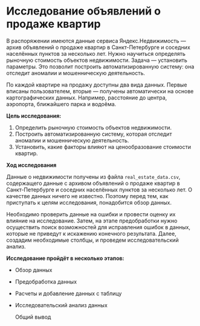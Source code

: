 # Исследование объявлений о продаже квартир

В распоряжении имеются данные сервиса Яндекс.Недвижимость — архив объявлений о продаже квартир в Санкт-Петербурге и соседних населённых пунктов за несколько лет. Нужно научиться определять рыночную стоимость объектов недвижимости. Задача — установить параметры. Это позволит построить автоматизированную систему: она отследит аномалии и мошенническую деятельность. 

По каждой квартире на продажу доступны два вида данных. Первые вписаны пользователем, вторые — получены автоматически на основе картографических данных. Например, расстояние до центра, аэропорта, ближайшего парка и водоёма. 

**Цель исследования:**

1. Определить рыночную стоимость объектов недвижимости.
2. Построить автоматизированную систему, которая отследит аномалии и мошенническую деятельность.
3. Установить, какие факторы влияют на ценообразование стоимости квартир.

**Ход исследования**

Данные о недвижимости получены из файла `real_estate_data.csv`, содержащего данные с архивом объявлений о продаже квартир в Санкт-Петербурге и соседних населённых пунктов за несколько лет. О качестве данных ничего не известно. Поэтому перед тем,
как приступать к целям исследования, понадобится обзор данных.

Необходимо проверить данные на ошибки и провести оценку их влияние на исследование. Затем, на этапе предобработки нужно осуществить поиск возможностей для исправления ошибок в данных, которые не приведут к искажению конечного результата. Далее, создадим необходимые столбцы, и проведем исследовательский анализ.

**Исследование пройдёт в несколько этапов:**

* Обзор данных
* Предобработка данных
* Расчеты и добавление данных с таблицу
* Исследовательский анализ данных

  Общий вывод
